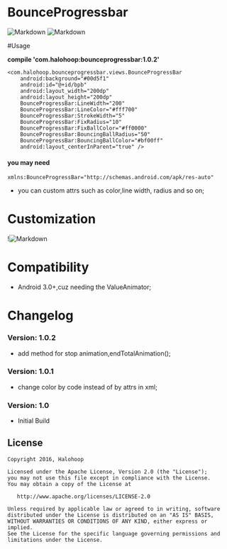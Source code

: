 # BounceProgressbar

![Markdown](http://i4.buimg.com/8359/58298ce38ae4fc73.gif)
![Markdown](http://i1.buimg.com/8359/cc8f82108620614e.gif)

#Usage 

**compile 'com.halohoop:bounceprogressbar:1.0.2'**

    <com.halohoop.bounceprogressbar.views.BounceProgressBar
        android:background="#00d5f1"
        android:id="@+id/bpb"
        android:layout_width="200dp"
        android:layout_height="200dp"
        BounceProgressBar:LineWidth="200"
        BounceProgressBar:LineColor="#fff700"
        BounceProgressBar:StrokeWidth="5"
        BounceProgressBar:FixRadius="10"
        BounceProgressBar:FixBallColor="#ff0000"
        BounceProgressBar:BouncingBallRadius="50"
        BounceProgressBar:BouncingBallColor="#bf00ff"
        android:layout_centerInParent="true" />
#### you may need

	xmlns:BounceProgressBar="http://schemas.android.com/apk/res-auto"
* you can custom attrs such as color,line width, radius and so on;

# Customization
!![Markdown](http://i4.buimg.com/8359/a74331babbcd886c.jpg)

# Compatibility

  * Android 3.0+,cuz needing the ValueAnimator;
# Changelog 

### Version: 1.0.2

  * add method for stop animation,endTotalAnimation();

### Version: 1.0.1

  * change color by code instead of by attrs in xml;

### Version: 1.0

  * Initial Build

## License

    Copyright 2016, Halohoop

    Licensed under the Apache License, Version 2.0 (the "License");
    you may not use this file except in compliance with the License.
    You may obtain a copy of the License at

       http://www.apache.org/licenses/LICENSE-2.0

    Unless required by applicable law or agreed to in writing, software
    distributed under the License is distributed on an "AS IS" BASIS,
    WITHOUT WARRANTIES OR CONDITIONS OF ANY KIND, either express or implied.
    See the License for the specific language governing permissions and
    limitations under the License.
